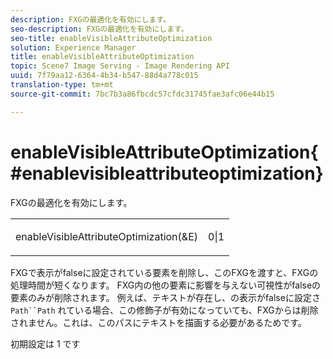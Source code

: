 ```yaml
---
description: FXGの最適化を有効にします。
seo-description: FXGの最適化を有効にします。
seo-title: enableVisibleAttributeOptimization
solution: Experience Manager
title: enableVisibleAttributeOptimization
topic: Scene7 Image Serving - Image Rendering API
uuid: 7f79aa12-6364-4b34-b547-88d4a778c015
translation-type: tm+mt
source-git-commit: 7bc7b3a86fbcdc57cfdc31745fae3afc06e44b15

---
```



# enableVisibleAttributeOptimization{#enablevisibleattributeoptimization}

FXGの最適化を有効にします。

<table id="simpletable_FDE0D8786BC747AF87A336452500E695"> 
 <tr class="strow"> 
  <td class="stentry"> <p><span class="codeph"> enableVisibleAttributeOptimization(&amp;E)</span> </p> </td> 
  <td class="stentry"> <p>0|1 </p></td> 
 </tr> 
</table>

FXGで表示がfalseに設定されている要素を削除し、このFXGを渡すと、FXGの処理時間が短くなります。 FXG内の他の要素に影響を与えない可視性がfalseの要素のみが削除されます。 例えば、テキストが存在し、の表示がfalseに設定さ `Path``Path` れている場合、この修飾子が有効になっていても、FXGからは削除されません。これは、このパスにテキストを描画する必要があるためです。

初期設定は 1 です
